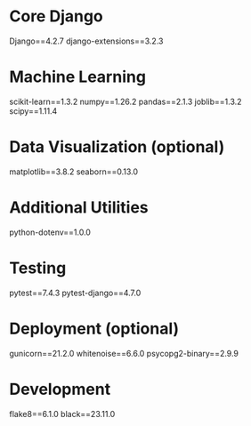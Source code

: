 # Core Django
Django==4.2.7
django-extensions==3.2.3

# Machine Learning
scikit-learn==1.3.2
numpy==1.26.2
pandas==2.1.3
joblib==1.3.2
scipy==1.11.4

# Data Visualization (optional)
matplotlib==3.8.2
seaborn==0.13.0

# Additional Utilities
python-dotenv==1.0.0

# Testing
pytest==7.4.3
pytest-django==4.7.0

# Deployment (optional)
gunicorn==21.2.0
whitenoise==6.6.0
psycopg2-binary==2.9.9

# Development
flake8==6.1.0
black==23.11.0
